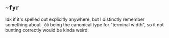 ## `~fyr`
Idk if it's spelled out explicitly anywhere, but I distinctly remember something about `_80` being the canonical type for "terminal width", so it not bunting correctly would be kinda weird.